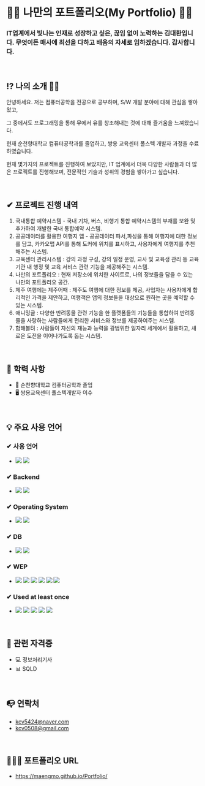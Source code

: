 # 👨‍💻 나만의 포트폴리오(My Portfolio) 👨‍💻
### IT업계에서 빛나는 인재로 성장하고 싶은, 끊임 없이 노력하는 김대환입니다. 무엇이든 매사에 최선을 다하고 배움의 자세로 임하겠습니다. 감사합니다.<br>   
<br>

## ⁉ 나의 소개 🙇🏼
  <p>안녕하세요. 저는 컴퓨터공학을 전공으로 공부하며, S/W 개발 분야에 대해 관심을 쌓아 왔고,</p>
  <p>그 중에서도 프로그래밍을 통해 무에서 유를 창조해내는 것에 대해 즐거움을 느껴왔습니다.</p>
  <p>현재 순천향대학교 컴퓨터공학과를 졸업하고, 쌍용 교육센터 풀스텍 개발자 과정을 수료하였습니다.</p>
  <p>현재 몇가지의 프로젝트를 진행하여 보았지만, IT 업계에서 더욱 다양한 사람들과 더 많은 프로젝트를 진행해보며, 전문적인 기술과 성취의 경험을 쌓아가고 싶습니다.</p>
  
  <br>
  
## ✔ 프로젝트 진행 내역
1. 국내통합 예약시스템 - 국내 기차, 버스, 비행기 통합 예약시스템의 부재를 보완 및 추가하여 개발한 국내 통합예약 시스템.
2. 공공데이터를 활용한 여행지 앱 - 공공데이터 파서,파싱을 통해 여행지에 대한 정보를 담고, 카카오맵 API를 통해 도커에 위치를 표시하고, 사용자에게 여행지를 추천해주는 시스템.
3. 교육센터 관리시스템 : 강의 과정 구성, 강의 일정 운영, 교사 및 교육생 관리 등 교육기관 내 행정 및 교육 서비스 관련 기능을 제공해주는 시스템.
4. 나만의 포트폴리오 : 현재 저장소에 위치한 사이트로, 나의 정보들을 담을 수 있는 나만의 포트폴리오 공간.
5. 제주 여행에는 제주어때 : 제주도 여행에 대한 정보를 제공, 사업자는 사용자에게 합리적인 가격을 제안하고, 여행객은 앱의 정보들을 대상으로 원하는 곳을 예약할 수 있는 시스템.
6. 애니밍글 :  다양한 반려동물 관련 기능을 한 플랫폼들의 기능들을 통합하여 반려동물을 사랑하는 사람들에게 편리한 서비스와 정보를 제공하여주는 시스템.
7. 함해볼텨 : 사람들이 자신의 재능과 능력을 광범위한 일자리 세계에서 활용하고, 새로운 도전을 이어나가도록 돕는 시스템.

<br>

## 📝 학력 사항
- 🏫 순천향대학교 컴퓨터공학과 졸업
- 🖥 쌍용교육센터 풀스텍개발자 이수

<br>

## 💡 주요 사용 언어
### ✔ 사용 언어
- <img src="https://img.shields.io/badge/JAVA-007396?style=for-the-badge&logo=java&logoColor=white"> 
    <img src="https://img.shields.io/badge/Python-3776AB?style=for-the-badge&logo=Python&logoColor=white">
### ✔ Backend
- <img src="https://img.shields.io/badge/Spring-6DB33F?style=for-the-badge&logo=Spring&logoColor=white">
    <img src="https://img.shields.io/badge/Ajax-ECD53F?style=for-the-badge&logo=Ajax&logoColor=white">
### ✔ Operating System
- <img src="https://img.shields.io/badge/macOS-000000?style=for-the-badge&logo=macOs IDEA&logoColor=white"> 
    <img src="https://img.shields.io/badge/Windows-0078D6?style=for-the-badge&logo=Windows IDEA&logoColor=white"> 
### ✔ DB
- <img src="https://img.shields.io/badge/Oracle-F80000?style=for-the-badge&logo=Oracle&logoColor=white">
    <img src="https://img.shields.io/badge/mysql-4479A1?style=for-the-badge&logo=mysql&logoColor=white">
### ✔ WEP
- <img src="https://img.shields.io/badge/javascript-F7DF1E?style=for-the-badge&logo=javascript&logoColor=black">
     <img src="https://img.shields.io/badge/css-1572B6?style=for-the-badge&logo=css3&logoColor=white">
     <img src="https://img.shields.io/badge/html-E34F26?style=for-the-badge&logo=html5&logoColor=white">
     <img src="https://img.shields.io/badge/JSP-007396?style=for-the-badge&logo=jsp&logoColor=white">
     <img src="https://img.shields.io/badge/jquery-0769AD?style=for-the-badge&logo=jquery&logoColor=white">
    <img src="https://img.shields.io/badge/apachetomcat-F8DC75?style=for-the-badge&logo=apachetomcat&logoColor=white">
### ✔ Used at least once
- <img src="https://img.shields.io/badge/C-A8B9CC?style=for-the-badge&logo=C&logoColor=white">
  <img src="https://img.shields.io/badge/Linux-FCC624?style=for-the-badge&logo=Linux&logoColor=white">
  <img src="https://img.shields.io/badge/C++-00599C?style=for-the-badge&logo=C++&logoColor=white">
  <img src="https://img.shields.io/badge/Jupyter-F37626?style=for-the-badge&logo=Jupyter&logoColor=white">
  <img src="https://img.shields.io/badge/Apache Spark-E25A1C?style=for-the-badge&logo=Apache&logoColor=white">
<br>

## 📜 관련 자격증
- 💻 정보처리기사
- 📊 SQLD

<br>

## 📭 연락처
- kcv5424@naver.com
- kcv0508@gmail.com

<br>

## 🙋🏼‍♂️ 포트폴리오 URL
- https://maengmo.github.io/Portfolio/






